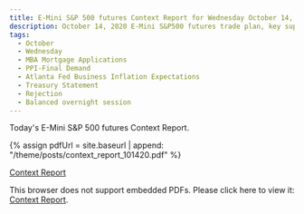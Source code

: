 ```yaml
---
title: E-Mini S&P 500 futures Context Report for Wednesday October 14, 2020
description: October 14, 2020 E-Mini S&P500 futures trade plan, key support and resistance zones, and volatility analysis.
tags:
  - October
  - Wednesday
  - MBA Mortgage Applications 
  - PPI-Final Demand 
  - Atlanta Fed Business Inflation Expectations 
  - Treasury Statement 
  - Rejection
  - Balanced overnight session
---
```


Today's E-Mini S&P 500 futures Context Report.

{% assign pdfUrl = site.baseurl | append: "/theme/posts/context_report_101420.pdf" %}

<a href="{{pdfUrl}}">Context Report</a>

<object data="{{pdfUrl}}" type="application/pdf" width="700px" height="700px">
    <p>This browser does not support embedded PDFs. Please click here to view it: <a href="{{pdfUrl}}">Context Report</a>.</p>
</object>

